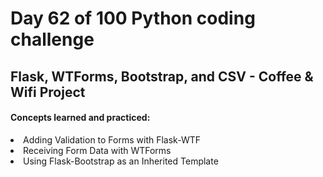 <h1> Day 62 of 100 Python coding challenge </h1>
<h2>Flask, WTForms, Bootstrap, and CSV - Coffee & Wifi Project</h2>

<h4> Concepts learned and practiced: </h4>
<li>Adding Validation to Forms with Flask-WTF
<li>Receiving Form Data with WTForms
<li>Using Flask-Bootstrap as an Inherited Template
